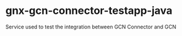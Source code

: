 # gnx-gcn-connector-testapp-java
Service used to test the integration between GCN Connector and GCN
